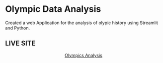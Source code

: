  # Olympic Data Analysis


 Created a web Application for the analysis of olypic history using Streamlit and Python.


## LIVE SITE
<center><a href="https://saifullah513-olympic-data-analysis-app-1lbvmy.streamlitapp.com/">Olympics Analysis</a></center>




                         
                          
                          
                          
                          
                          
                          
                          
                         
                          
                          
                          
